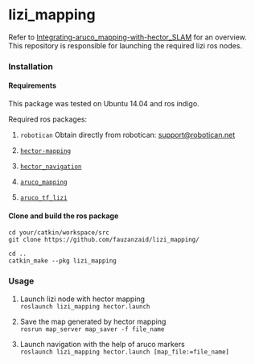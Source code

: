 # lizi_mapping

Refer to [Integrating-aruco_mapping-with-hector_SLAM](https://github.com/Aakriti05/Integrating-aruco_mapping-with-hector_SLAM) for an overview. This repository is responsible for launching the required lizi ros nodes.


### Installation


#### Requirements
This package was tested on Ubuntu 14.04 and ros indigo.


Required ros packages:
1. `robotican` Obtain directly from robotican: [support@robotican.net](email:support@robotican.net)

2. [`hector-mapping`](https://wiki.ros.org/hector_mapping)

3. [`hector_navigation`](https://github.com/tu-darmstadt-ros-pkg/hector_navigation)  

4. [`aruco_mapping`](https://github.com/Aakriti05/aruco_mapping)

5. [`aruco_tf_lizi`](https://github.com/Aakriti05/aruco_tf_lizi/)


#### Clone and build the ros package
```
cd your/catkin/workspace/src
git clone https://github.com/fauzanzaid/lizi_mapping/

cd ..
catkin_make --pkg lizi_mapping
```


### Usage
1. Launch lizi node with hector mapping  
   ```roslaunch lizi_mapping hector.launch```

2. Save the map generated by hector mapping  
   ```rosrun map_server map_saver -f file_name```

3. Launch navigation with the help of aruco markers  
   ```roslaunch lizi_mapping hector.launch [map_file:=file_name]```  
